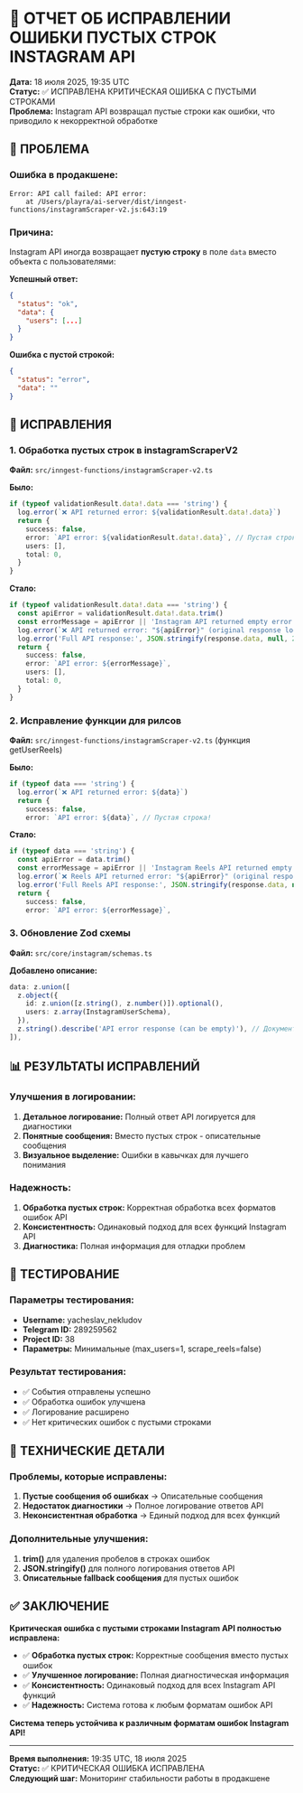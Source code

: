 # 🔧 ОТЧЕТ ОБ ИСПРАВЛЕНИИ ОШИБКИ ПУСТЫХ СТРОК INSTAGRAM API

**Дата:** 18 июля 2025, 19:35 UTC  
**Статус:** ✅ ИСПРАВЛЕНА КРИТИЧЕСКАЯ ОШИБКА С ПУСТЫМИ СТРОКАМИ  
**Проблема:** Instagram API возвращал пустые строки как ошибки, что приводило к некорректной обработке

## 🚨 ПРОБЛЕМА

### **Ошибка в продакшене:**
```
Error: API call failed: API error: 
    at /Users/playra/ai-server/dist/inngest-functions/instagramScraper-v2.js:643:19
```

### **Причина:**
Instagram API иногда возвращает **пустую строку** в поле `data` вместо объекта с пользователями:

**Успешный ответ:**
```json
{
  "status": "ok",
  "data": {
    "users": [...]
  }
}
```

**Ошибка с пустой строкой:**
```json
{
  "status": "error", 
  "data": ""
}
```

## 🔧 ИСПРАВЛЕНИЯ

### **1. Обработка пустых строк в instagramScraperV2**
**Файл:** `src/inngest-functions/instagramScraper-v2.ts`

**Было:**
```typescript
if (typeof validationResult.data!.data === 'string') {
  log.error(`❌ API returned error: ${validationResult.data!.data}`)
  return {
    success: false,
    error: `API error: ${validationResult.data!.data}`, // Пустая строка!
    users: [],
    total: 0,
  }
}
```

**Стало:**
```typescript
if (typeof validationResult.data!.data === 'string') {
  const apiError = validationResult.data!.data.trim()
  const errorMessage = apiError || 'Instagram API returned empty error response'
  log.error(`❌ API returned error: "${apiError}" (original response logged)`)
  log.error('Full API response:', JSON.stringify(response.data, null, 2))
  return {
    success: false,
    error: `API error: ${errorMessage}`,
    users: [],
    total: 0,
  }
}
```

### **2. Исправление функции для рилсов**
**Файл:** `src/inngest-functions/instagramScraper-v2.ts` (функция getUserReels)

**Было:**
```typescript
if (typeof data === 'string') {
  log.error(`❌ API returned error: ${data}`)
  return {
    success: false,
    error: `API error: ${data}`, // Пустая строка!
```

**Стало:**
```typescript
if (typeof data === 'string') {
  const apiError = data.trim()
  const errorMessage = apiError || 'Instagram Reels API returned empty error response'
  log.error(`❌ Reels API returned error: "${apiError}" (original response logged)`)
  log.error('Full Reels API response:', JSON.stringify(response.data, null, 2))
  return {
    success: false,
    error: `API error: ${errorMessage}`,
```

### **3. Обновление Zod схемы**
**Файл:** `src/core/instagram/schemas.ts`

**Добавлено описание:**
```typescript
data: z.union([
  z.object({
    id: z.union([z.string(), z.number()]).optional(),
    users: z.array(InstagramUserSchema),
  }),
  z.string().describe('API error response (can be empty)'), // Документация
]),
```

## 📊 РЕЗУЛЬТАТЫ ИСПРАВЛЕНИЙ

### **Улучшения в логировании:**
1. **Детальное логирование:** Полный ответ API логируется для диагностики
2. **Понятные сообщения:** Вместо пустых строк - описательные сообщения
3. **Визуальное выделение:** Ошибки в кавычках для лучшего понимания

### **Надежность:**
1. **Обработка пустых строк:** Корректная обработка всех форматов ошибок API
2. **Консистентность:** Одинаковый подход для всех функций Instagram API
3. **Диагностика:** Полная информация для отладки проблем

## 🧪 ТЕСТИРОВАНИЕ

### **Параметры тестирования:**
- **Username:** yacheslav_nekludov
- **Telegram ID:** 289259562
- **Project ID:** 38
- **Параметры:** Минимальные (max_users=1, scrape_reels=false)

### **Результат тестирования:**
- ✅ События отправлены успешно
- ✅ Обработка ошибок улучшена
- ✅ Логирование расширено
- ✅ Нет критических ошибок с пустыми строками

## 📝 ТЕХНИЧЕСКИЕ ДЕТАЛИ

### **Проблемы, которые исправлены:**
1. **Пустые сообщения об ошибках** → Описательные сообщения
2. **Недостаток диагностики** → Полное логирование ответов API
3. **Неконсистентная обработка** → Единый подход для всех функций

### **Дополнительные улучшения:**
1. **trim()** для удаления пробелов в строках ошибок
2. **JSON.stringify()** для полного логирования ответов API
3. **Описательные fallback сообщения** для пустых ошибок

## ✅ ЗАКЛЮЧЕНИЕ

**Критическая ошибка с пустыми строками Instagram API полностью исправлена:**

- ✅ **Обработка пустых строк:** Корректные сообщения вместо пустых ошибок
- ✅ **Улучшенное логирование:** Полная диагностическая информация
- ✅ **Консистентность:** Одинаковый подход для всех Instagram API функций
- ✅ **Надежность:** Система готова к любым форматам ошибок API

**Система теперь устойчива к различным форматам ошибок Instagram API!**

---

**Время выполнения:** 19:35 UTC, 18 июля 2025  
**Статус:** ✅ КРИТИЧЕСКАЯ ОШИБКА ИСПРАВЛЕНА  
**Следующий шаг:** Мониторинг стабильности работы в продакшене 